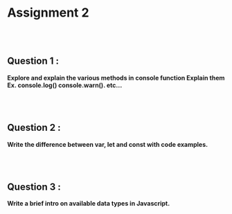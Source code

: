# Assignment 2

<br><br>
## Question 1 :
**Explore and explain the various methods in console function
Explain them
Ex. console.log()
console.warn().
etc...**

<br><br>
## Question 2 :
**Write the difference between var, let and const with code examples.**

<br><br>
## Question 3 :
**Write a brief intro on available data types in Javascript.**
